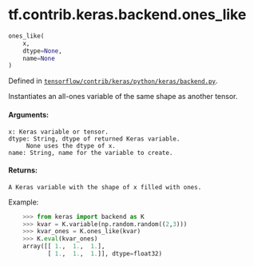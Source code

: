 <div itemscope itemtype="http://developers.google.com/ReferenceObject">
<meta itemprop="name" content="tf.contrib.keras.backend.ones_like" />
</div>

# tf.contrib.keras.backend.ones_like

``` python
ones_like(
    x,
    dtype=None,
    name=None
)
```



Defined in [`tensorflow/contrib/keras/python/keras/backend.py`](https://www.tensorflow.org/code/tensorflow/contrib/keras/python/keras/backend.py).

Instantiates an all-ones variable of the same shape as another tensor.

#### Arguments:

    x: Keras variable or tensor.
    dtype: String, dtype of returned Keras variable.
         None uses the dtype of x.
    name: String, name for the variable to create.


#### Returns:

    A Keras variable with the shape of x filled with ones.

Example:
```python
    >>> from keras import backend as K
    >>> kvar = K.variable(np.random.random((2,3)))
    >>> kvar_ones = K.ones_like(kvar)
    >>> K.eval(kvar_ones)
    array([[ 1.,  1.,  1.],
           [ 1.,  1.,  1.]], dtype=float32)
```